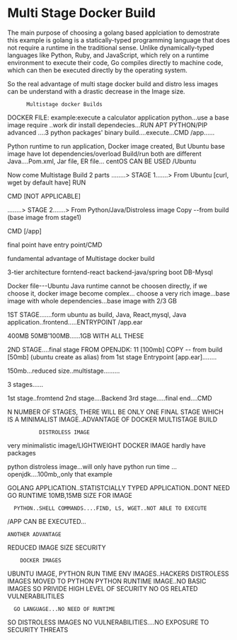 # Multi Stage Docker Build

The main purpose of choosing a golang based applciation to demostrate this example is golang is a statically-typed programming language that does not require a runtime in the traditional sense. Unlike dynamically-typed languages like Python, Ruby, and JavaScript, which rely on a runtime environment to execute their code, Go compiles directly to machine code, which can then be executed directly by the operating system.

So the real advantage of multi stage docker build and distro less images can be understand with a drastic decrease in the Image size.


          Multistage docker Builds
DOCKER FILE: example:execute a calculator application
python...use a base image
require ..work dir
install dependecies...RUN APT PYTHON/PIP
advanced ....3 python packages'
binary build....execute...CMD /app......

Python runtime to run application, Docker image created, But Ubuntu base image have lot dependencies/overload
Build/run both are different
Java....Pom.xml, Jar file, ER file...
centOS CAN BE USED /Ubuntu


Now come Multistage Build
2 parts
........> STAGE 1.......>
From Ubuntu [curl, wget by default have]
RUN

CMD [NOT APPLICABLE]


........> STAGE 2.......>
From Python/Java/Distroless image
Copy --from build (base image from stage1)

CMD [/app]

final point have entry point/CMD

fundamental advantage of Multistage docker build

3-tier architecture
forntend-react
backend-java/spring boot
DB-Mysql

Docker file---Ubuntu
Java runtime cannot be choosen directly, if we choose it, docker image become complex...
choose a very rich image...base image with whole dependencies...base image with 2/3 GB

1ST STAGE.......form ubuntu as build, Java, React,mysql, Java application..frontend.....ENTRYPOINT /app.ear

400MB
50MB'100MB......1GB WITH ALL THESE

2ND STAGE....final stage
FROM OPENJDK: 11  [100mb]
COPY -- from build [50mb] (ubuntu create as alias) from 1st stage 
Entrypoint [app.ear]........

150mb...reduced size..multistage.........



3 stages......

1st stage..fromtend
2nd stage....Backend
3rd stage.....final end....CMD

N NUMBER OF STAGES, THERE WILL BE ONLY ONE FINAL STAGE WHICH IS A MINIMALIST IMAGE..ADVANTAGE OF DOCKER MULTISTAGE BUILD


              DISTROLESS IMAGE
very minimalistic image/LIGHTWEIGHT DOCKER IMAGE hardly have packages

python distroless image...will only have python run time ...
openjdk....100mb,,only that example

GOLANG APPLICATION..STATISTCIALLY TYPED APPLICATION..DONT NEED GO RUNTIME
10MB,15MB SIZE FOR IMAGE

      PYTHON..SHELL COMMANDS....FIND, LS, WGET..NOT ABLE TO EXECUTE

/APP CAN BE EXECUTED...

    ANOTHER ADVANTAGE
REDUCED IMAGE SIZE
SECURITY


        DOCKER IMAGES

UBUNTU IMAGE, PYTHON RUN TIME ENV IMAGES..HACKERS
DISTROLESS IMAGES MOVED TO PYTHON 
PYTHON RUNTIME IMAGE..NO BASIC IMAGES
SO PRIVIDE HIGH LEVEL OF SECURITY
NO OS RELATED VULNERABILITILES

      GO LANGUAGE...NO NEED OF RUNTIME
SO DISTROLESS IMAGES NO VULNERABILITIES....NO EXPOSURE TO SECURITY THREATS







